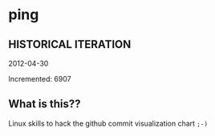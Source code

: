 # ping

## HISTORICAL ITERATION
2012-04-30

Incremented: 6907

## What is this?? 
Linux skills to hack the github commit visualization chart `;-)`
